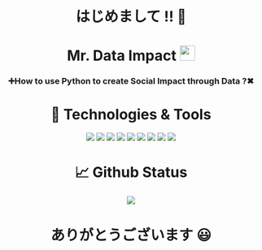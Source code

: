 <!-- Greeting -->
<h1 align="center">はじめまして !! 🐲</h1>

<!-- Main -->
<h1 align="center">Mr. Data Impact <img src="https://raw.githubusercontent.com/KelvinMulyawan/KelvinMulyawan/master/wave.gif" width="30px"></h1>
<h3 align="center">➕How to use Python to create Social Impact through Data ?✖</h3>

<!-- Technologies and Tools -->
<h1 align="center">🔧 Technologies & Tools</h1>
<div class="inline-block" align="center">
    <img src="https://img.shields.io/badge/Anaconda-%2344A833.svg?style=for-the-badge&logo=anaconda&logoColor=white">
    <img src="https://img.shields.io/badge/Visual%20Studio%20Code-0078d7.svg?style=for-the-badge&logo=visual-studio-code&logoColor=white">
    <img src="https://img.shields.io/badge/jupyter-%23FA0F00.svg?style=for-the-badge&logo=jupyter&logoColor=white">
    <!--Python-->
    <img src="https://img.shields.io/badge/python-3670A0?style=for-the-badge&logo=python&logoColor=ffdd54">
    <!--Python Package-->
    <img src="https://img.shields.io/badge/pandas-%23150458.svg?style=for-the-badge&logo=pandas&logoColor=white">
    <img src="https://img.shields.io/badge/scikit--learn-%23F7931E.svg?style=for-the-badge&logo=scikit-learn&logoColor=white">
    <img src="https://img.shields.io/badge/numpy-%23013243.svg?style=for-the-badge&logo=numpy&logoColor=white">
    <img src="https://img.shields.io/badge/TensorFlow-%23FF6F00.svg?style=for-the-badge&logo=TensorFlow&logoColor=white">
    <!-- Github -->
    <img src="https://img.shields.io/badge/github-%23121011.svg?style=for-the-badge&logo=github&logoColor=white">
 </div>

<!-- GitHub Status -->
<h1 align="center">&#x1f4c8; Github Status</h1>
<p align="center"><img src="https://github-readme-stats.vercel.app/api?username=MrDataImpact&theme=algolia&column=7&no-frame=true&show_icons=true" /></p>

<!-- Closing Statement -->
<h1 align="center">ありがとうございます 😃</h1>
